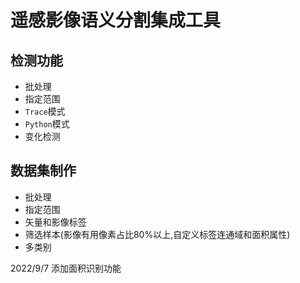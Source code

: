 # 遥感影像语义分割集成工具
## 检测功能
- 批处理
- 指定范围
- `Trace`模式
- `Python`模式
- 变化检测
## 数据集制作
- 批处理
- 指定范围
- 矢量和影像标签
- 筛选样本(影像有用像素占比80%以上,自定义标签连通域和面积属性)
- 多类别

2022/9/7 添加面积识别功能